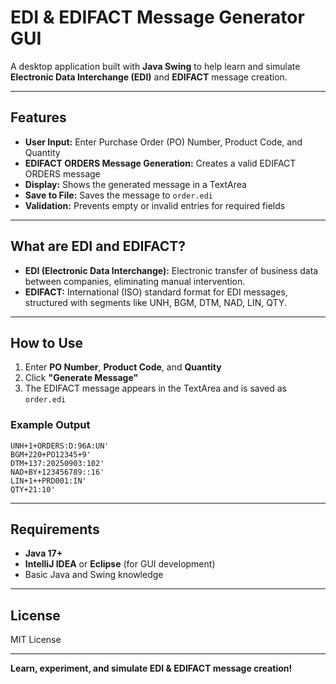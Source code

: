 # EDI & EDIFACT Message Generator GUI

A desktop application built with **Java Swing** to help learn and simulate **Electronic Data Interchange (EDI)** and **EDIFACT** message creation.

---

## Features

- **User Input:** Enter Purchase Order (PO) Number, Product Code, and Quantity
- **EDIFACT ORDERS Message Generation:** Creates a valid EDIFACT ORDERS message
- **Display:** Shows the generated message in a TextArea
- **Save to File:** Saves the message to `order.edi`
- **Validation:** Prevents empty or invalid entries for required fields

---

## What are EDI and EDIFACT?

- **EDI (Electronic Data Interchange):** Electronic transfer of business data between companies, eliminating manual intervention.
- **EDIFACT:** International (ISO) standard format for EDI messages, structured with segments like UNH, BGM, DTM, NAD, LIN, QTY.

---

## How to Use

1. Enter **PO Number**, **Product Code**, and **Quantity**
2. Click **"Generate Message"**
3. The EDIFACT message appears in the TextArea and is saved as `order.edi`

### Example Output

```
UNH+1+ORDERS:D:96A:UN'
BGM+220+PO12345+9'
DTM+137:20250903:102'
NAD+BY+123456789::16'
LIN+1++PRD001:IN'
QTY+21:10'
```

---

## Requirements

- **Java 17+**
- **IntelliJ IDEA** or **Eclipse** (for GUI development)
- Basic Java and Swing knowledge

---

## License

MIT License

---

**Learn, experiment, and simulate EDI & EDIFACT message creation!**
